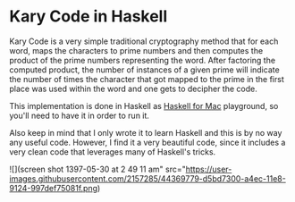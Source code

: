 
# Kary Code in Haskell

Kary Code is a very simple traditional cryptography method that for each word, maps the characters to prime numbers and then computes the product of the prime numbers representing the word. After factoring the computed product, the number of instances of a given prime will indicate the number of times the character that got mapped to the prime in the first place was used within the word and one gets to decipher the code.

This implementation is done in Haskell as [Haskell for Mac](http://haskellformac.com/) playground, so you'll need to have it in order to run it.

Also keep in mind that I only wrote it to learn Haskell and this is by no way any useful code. However, I find it a very beautiful code, since it includes a very clean code that leverages many of Haskell's tricks.

![](screen shot 1397-05-30 at 2 49 11 am" src="https://user-images.githubusercontent.com/2157285/44369779-d5bd7300-a4ec-11e8-9124-997def75081f.png)
